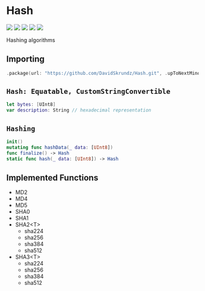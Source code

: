 # Hash

[![](https://img.shields.io/badge/Swift-4.2-orange.svg)][1]
[![](https://img.shields.io/badge/os-macOS%20|%20Linux-lightgray.svg)][1]
[![](https://travis-ci.com/DavidSkrundz/Hash.svg?branch=master)][2]
[![](https://codebeat.co/badges/135a24b1-e0a1-43eb-8f26-a913ec651f51)]()
[![](https://codecov.io/gh/DavidSkrundz/Hash/branch/master/graph/badge.svg)]()

[1]: https://swift.org/download/#releases
[2]: https://travis-ci.com/DavidSkrundz/Hash
[3]: https://codebeat.co/projects/github-com-davidskrundz-hash
[4]: https://codecov.io/gh/DavidSkrundz/Hash

Hashing algorithms

## Importing

```Swift
.package(url: "https://github.com/DavidSkrundz/Hash.git", .upToNextMinor(from: "1.4.0"))
```

## `Hash: Equatable, CustomStringConvertible`

```Swift
let bytes: [UInt8]
var description: String // hexadecimal representation
```

## `Hashing`

```Swift
init()
mutating func hashData(_ data: [UInt8])
func finalize() -> Hash
static func hash(_ data: [UInt8]) -> Hash
```

## Implemented Functions

- MD2
- MD4
- MD5
- SHA0
- SHA1
- SHA2\<T>
	- sha224
	- sha256
	- sha384
	- sha512
- SHA3\<T>
	- sha224
	- sha256
	- sha384
	- sha512